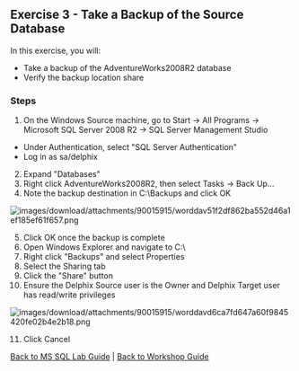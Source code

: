## <a id="exercise3"></a>Exercise 3 - Take a Backup of the Source Database

In this exercise, you will:

  * Take a backup of the AdventureWorks2008R2 database
  * Verify the backup location share

### Steps

1. On the Windows Source machine, go to Start -> All Programs -> Microsoft SQL Server 2008 R2 -> SQL Server Management Studio
  * Under Authentication, select "SQL Server Authentication"
  * Log in as sa/delphix
2. Expand "Databases"
3. Right click AdventureWorks2008R2, then select Tasks -> Back Up...
4. Note the backup destination in C:\Backups and click OK

![images/download/attachments/90015915/worddav51f2df862ba552d46a1ef185ef61f657.png](images/download/attachments/90015915/worddav51f2df862ba552d46a1ef185ef61f657.png)

5. Click OK once the backup is complete
6. Open Windows Explorer and navigate to C:\
7. Right click "Backups" and select Properties
8. Select the Sharing tab
9. Click the "Share" button
10. Ensure the Delphix Source user is the Owner and Delphix Target user has read/write privileges

![images/download/attachments/90015915/worddavd6ca7fd647a60f9845420fe02b4e2b18.png](images/download/attachments/90015915/worddavd6ca7fd647a60f9845420fe02b4e2b18.png)

11. Click Cancel

[Back to MS SQL Lab Guide](../README.md) | [Back to Workshop Guide](/README.md)